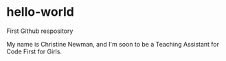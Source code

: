 hello-world
===========

First Github respository

My name is Christine Newman, and I'm soon to be a Teaching Assistant for Code First for Girls.
